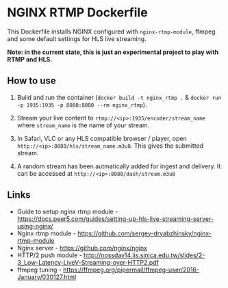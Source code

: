 NGINX RTMP Dockerfile
=====================

This Dockerfile installs NGINX configured with `nginx-rtmp-module`, ffmpeg
and some default settings for HLS live streaming.

**Note: in the current state, this is just an experimental project to play with
RTMP and HLS.**


How to use
----------

1. Build and run the container (`docker build -t nginx_rtmp .` &
   `docker run -p 1935:1935 -p 8080:8080 --rm nginx_rtmp`).

2. Stream your live content to `rtmp://<ip>:1935/encoder/stream_name` where
   `stream_name` is the name of your stream.

3. In Safari, VLC or any HLS compatible browser / player, open
   `http://<ip>:8080/hls/stream_name.m3u8`.
   This gives the submitted stream. 

4. A random stream has been autmatically added for ingest and delivery. It can be accessed at 
   `http://<ip>:8080/dash/stream.m3u8`


Links
-----

* Guide to setup nginx rtmp module - https://docs.peer5.com/guides/setting-up-hls-live-streaming-server-using-nginx/
* Nginx rtmp module - https://github.com/sergey-dryabzhinsky/nginx-rtmp-module
* Nginx server -  https://github.com/nginx/nginx 
* HTTP/2 push module - http://nossdav14.iis.sinica.edu.tw/slides/2-3_Low-Latency-LiveV-Streaming-over-HTTP2.pdf 
* ffmpeg tuning - https://ffmpeg.org/pipermail/ffmpeg-user/2016-January/030127.html 

